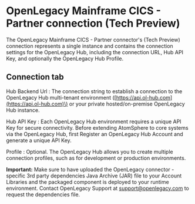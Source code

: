 # OpenLegacy Mainframe CICS - Partner connection \(Tech Preview\)

<head>
  <meta name="guidename" content="Integration"/>
  <meta name="context" content="GUID-c82eac8d-55fc-4abd-af79-0f1d2aa07094"/>
</head>


The OpenLegacy Mainframe CICS - Partner connector's \(Tech Preview\) connection represents a single instance and contains the connection settings for the OpenLegacy Hub, including the connection URL, Hub API Key, and optionally the OpenLegacy Hub Profile.

## Connection tab



Hub Backend Url
:   The connection string to establish a connection to the OpenLegacy Hub multi-tenant environment \([https://api.ol-hub.com](https://api.ol-hub.com)\) or your private hosted/on-premise OpenLegacy Hub instance.

Hub API Key
:   Each OpenLegacy Hub environment requires a unique API Key for secure connectivity. Before extending AtomSphere to core systems via the OpenLegacy Hub, first Register an OpenLegacy Hub Account and generate a unique API Key.

Profile
:   Optional. The OpenLegacy Hub allows you to create multiple connection profiles, such as for development or production environments.

**Important:** Make sure to have uploaded the OpenLegacy connector -specific 3rd party dependencies Java Archive \(JAR\) file to your Account Libraries and the packaged component is deployed to your runtime environment. Contact OpenLegacy Support at support@openlegacy.com to request the dependencies file.
